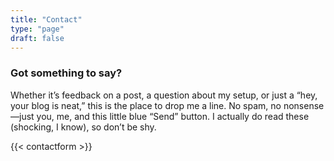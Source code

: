 ```yaml
---
title: "Contact"
type: "page"
draft: false
---
```


### Got something to say?
Whether it’s feedback on a post, a question about my setup, or just a “hey, your blog is neat,” this is the place to drop me a line. No spam, no nonsense—just you, me, and this little blue “Send” button. I actually do read these (shocking, I know), so don’t be shy.

{{< contactform >}}